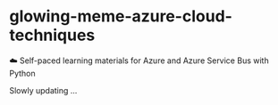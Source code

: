 # glowing-meme-azure-cloud-techniques
☁️ Self-paced learning materials for Azure and Azure Service Bus with Python 

Slowly updating ... 

